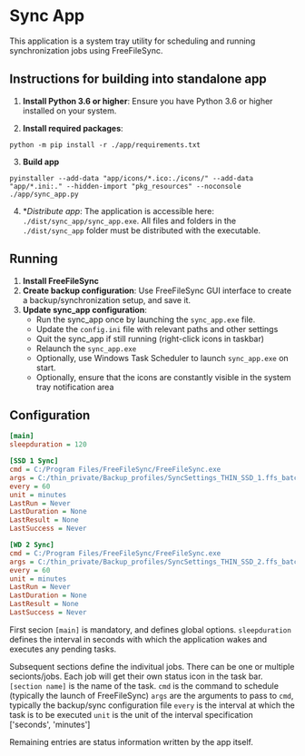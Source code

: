 # Sync App

This application is a system tray utility for scheduling and running synchronization jobs using FreeFileSync.

## Instructions for building into standalone app

1. **Install Python 3.6 or higher**: Ensure you have Python 3.6 or higher installed on your system.

2. **Install required packages**:

```
python -m pip install -r ./app/requirements.txt
```

3. **Build app**
```
pyinstaller --add-data "app/icons/*.ico:./icons/" --add-data "app/*.ini:." --hidden-import "pkg_resources" --noconsole ./app/sync_app.py
```

4. **Distribute app*: The application is accessible here: `./dist/sync_app/sync_app.exe`. All files and folders in the `./dist/sync_app` folder must be distributed with the executable.

## Running

1. **Install FreeFileSync**
2. **Create backup configuration**: Use FreeFileSync GUI interface to create a backup/synchronization setup, and save it.
3. **Update sync_app configuration**: 
   - Run the sync_app once by launching the `sync_app.exe` file.
   - Update the `config.ini` file with relevant paths and other settings
   - Quit the sync_app if still running (right-click icons in taskbar)
   - Relaunch the `sync_app.exe`
   - Optionally, use Windows Task Scheduler to launch `sync_app.exe` on start.
   - Optionally, ensure that the icons are constantly visible in the system tray notification area

## Configuration

```ini
[main]
sleepduration = 120

[SSD 1 Sync]
cmd = C:/Program Files/FreeFileSync/FreeFileSync.exe
args = C:/thin_private/Backup_profiles/SyncSettings_THIN_SSD_1.ffs_batch
every = 60
unit = minutes
LastRun = Never
LastDuration = None
LastResult = None
LastSuccess = Never

[WD 2 Sync]
cmd = C:/Program Files/FreeFileSync/FreeFileSync.exe
args = C:/thin_private/Backup_profiles/SyncSettings_THIN_SSD_2.ffs_batch
every = 60
unit = minutes
LastRun = Never
LastDuration = None
LastResult = None
LastSuccess = Never

```

First secion `[main]` is mandatory, and defines global options. `sleepduration` defines the interval in seconds with which the application wakes and executes any pending tasks.

Subsequent sections define the indivitual jobs. There can be one or multiple secionts/jobs. Each job
will get their own status icon in the task bar. 
`[section name]` is the name of the task.
`cmd` is the command to schedule (typically the launch of FreeFileSync)
`args` are the arguments to pass to `cmd`, typically the backup/sync configuration file
`every` is the interval at which the task is to be executed
`unit` is the unit of the interval specification ['seconds', 'minutes']

Remaining entries are status information written by the app itself.


    